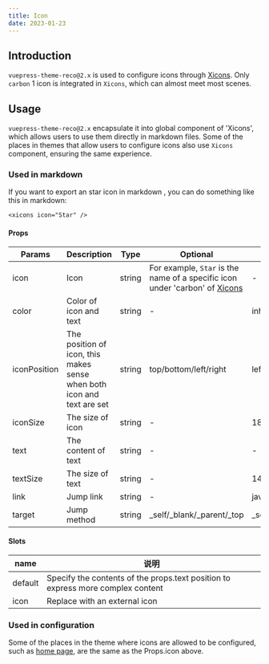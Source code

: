 ```yaml
---
title: Icon
date: 2023-01-23
---
```


## Introduction

`vuepress-theme-reco@2.x` is used to configure icons through [Xicons](https://www.xicons.org/#/zh-CN). Only `carbon` 1 icon is integrated in `Xicons`, which can almost meet most scenes.

## Usage

`vuepress-theme-reco@2.x` encapsulate it into global component of 'Xicons', which allows users to use them directly in markdown files. Some of the places in themes that allow users to configure icons also use `Xicons` component, ensuring the same experience.

### Used in markdown

If you want to export an star icon in markdown <xicons icon="Star" />, you can do something like this in markdown:

```vue
<xicons icon="Star" />
```

#### Props

|Params|Description|Type|Optional|Default|
|-|-|-|-|-|
|icon|Icon|string|For example, `Star` is the name of a specific icon under 'carbon' of [Xicons](https://www.xicons.org/#/zh-CN)|-|
|color|Color of icon and text|string|-|inherit|
|iconPosition|The position of icon, this makes sense when both icon and text are set|string|top/bottom/left/right|left|
|iconSize|The size of icon|string|-|18|
|text|The content of text|string|-|-|
|textSize|The size of text|string|-|14|
|link|Jump link|string|-|javascript:void(0)|
|target|Jump method|string|_self/_blank/_parent/_top|_self|

#### Slots

|name|说明|
|-|-|
|default|Specify the contents of the props.text position to express more complex content|
|icon|Replace with an external icon|

### Used in configuration

Some of the places in the theme where icons are allowed to be configured, such as [home page](/docs/theme/home), are the same as the Props.icon above.

